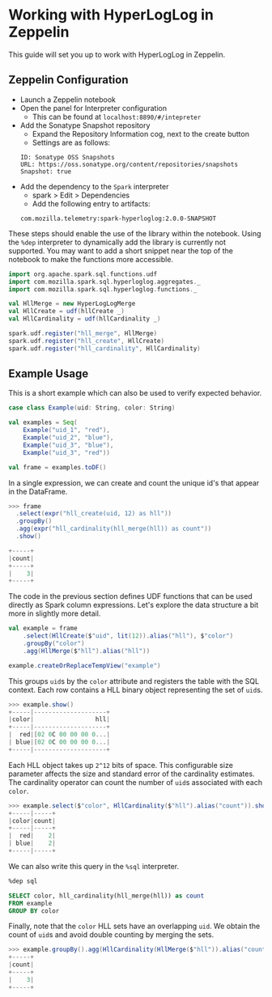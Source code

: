 # Working with HyperLogLog in Zeppelin

This guide will set you up to work with HyperLogLog in Zeppelin.

## Zeppelin Configuration

* Launch a Zeppelin notebook
* Open the panel for Interpreter configuration
    - This can be found at `localhost:8890/#/intepreter`
* Add the Sonatype Snapshot repository
    - Expand the Repository Information cog, next to the create button
    - Settings are as follows:
    ```
    ID: Sonatype OSS Snapshots
    URL: https://oss.sonatype.org/content/repositories/snapshots
    Snapshot: true
    ```
* Add the dependency to the `Spark` interpreter
    - spark > Edit > Dependencies
    - Add the following entry to artifacts:
    ```
    com.mozilla.telemetry:spark-hyperloglog:2.0.0-SNAPSHOT
    ```

These steps should enable the use of the library within the notebook. Using the
`%dep` interpreter to dynamically add the library is currently not supported.
You may want to add a short snippet near the top of the notebook to make the
functions more accessible.

```scala
import org.apache.spark.sql.functions.udf
import com.mozilla.spark.sql.hyperloglog.aggregates._
import com.mozilla.spark.sql.hyperloglog.functions._

val HllMerge = new HyperLogLogMerge
val HllCreate = udf(hllCreate _)
val HllCardinality = udf(hllCardinality _)

spark.udf.register("hll_merge", HllMerge)
spark.udf.register("hll_create", HllCreate)
spark.udf.register("hll_cardinality", HllCardinality)
```

## Example Usage

This is a short example which can also be used to verify expected behavior.
```scala
case class Example(uid: String, color: String)

val examples = Seq(
    Example("uid_1", "red"),
    Example("uid_2", "blue"),
    Example("uid_3", "blue"),
    Example("uid_3", "red"))

val frame = examples.toDF()
```


In a single expression, we can create and count the unique id's that appear in the DataFrame.
```scala
>>> frame
  .select(expr("hll_create(uid, 12) as hll"))
  .groupBy()
  .agg(expr("hll_cardinality(hll_merge(hll)) as count"))
  .show()

+-----+
|count|
+-----+
|    3|
+-----+
```


The code in the previous section defines UDF functions that can be used directly
as Spark column expressions. Let's explore the data structure a bit more in
slightly more detail.

```scala
val example = frame
    .select(HllCreate($"uid", lit(12)).alias("hll"), $"color")
    .groupBy("color")
    .agg(HllMerge($"hll").alias("hll"))

example.createOrReplaceTempView("example")
```

This groups `uid`s by the `color` attribute and registers the table with the SQL
context. Each row contains a HLL binary object representing the set of `uid`s.

```scala
>>> example.show()
+-----|--------------------+
|color|                 hll|
+-----|--------------------+
|  red|[02 0C 00 00 00 0...|
| blue|[02 0C 00 00 00 0...|
+-----|--------------------+
```
Each HLL object takes up `2^12` bits of space. This configurable size parameter
affects the size and standard error of the cardinality estimates. The
cardinality operator can count the number of `uid`s associated with each `color`.

```scala
>>> example.select($"color", HllCardinality($"hll").alias("count")).show()
+-----|-----+
|color|count|
+-----|-----+
|  red|    2|
| blue|    2|
+-----|-----+
```

We can also write this query in the `%sql` interpreter.

```SQL
%dep sql

SELECT color, hll_cardinality(hll_merge(hll)) as count
FROM example
GROUP BY color
```

Finally, note that the `color` HLL sets have an overlapping `uid`. We obtain the
count of `uid`s and avoid double counting by merging the sets.

```scala
>>> example.groupBy().agg(HllCardinality(HllMerge($"hll")).alias("count")).show()
+-----+
|count|
+-----+
|    3|
+-----+
```
